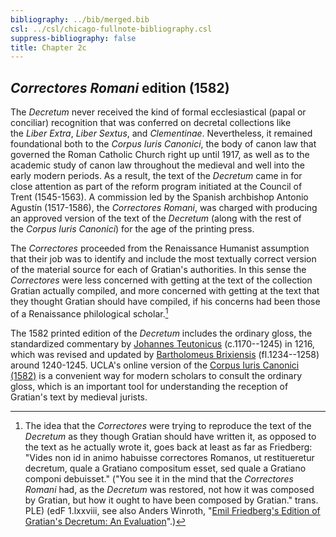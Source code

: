 ```yaml
---
bibliography: ../bib/merged.bib
csl: ../csl/chicago-fullnote-bibliography.csl
suppress-bibliography: false
title: Chapter 2c
---
```

## *Correctores Romani* edition (1582)

The *Decretum* never received the kind of formal ecclesiastical
(papal or conciliar) recognition that was conferred on decretal
collections like the *Liber Extra*, *Liber Sextus*, and *Clementinae*.
Nevertheless, it remained foundational both to the *Corpus Iuris
Canonici*, the body of canon law that governed the Roman Catholic
Church right up until 1917, as well as to the academic study of
canon law throughout the medieval and well into the early modern
periods. As a result, the text of the *Decretum* came in for close
attention as part of the reform program initiated at the Council
of Trent (1545-1563). A commission led by the Spanish archbishop
Antonio Agustín (1517-1586), the *Correctores* *Romani*, was charged
with producing an approved version of the text of the *Decretum*
(along with the rest of the *Corpus* *Iuris* *Canonici*) for the
age of the printing press.

The *Correctores* proceeded from the Renaissance Humanist assumption
that their job was to identify and include the most textually correct
version of the material source for each of Gratian's authorities.
In this sense the *Correctores* were less concerned with getting
at the text of the collection Gratian actually compiled, and more
concerned with getting at the text that they thought Gratian should have
compiled, if his concerns had been those of a Renaissance philological
scholar.[^1]

The 1582 printed edition of the *Decretum* includes the ordinary
gloss, the standardized commentary by [Johannes
Teutonicus](http://amesfoundation.law.harvard.edu/BioBibCanonists/Report_Biobib2.php?record_id=a303) (c.1170--1245)
in 1216, which was revised and updated by [Bartholomeus
Brixiensis](http://amesfoundation.law.harvard.edu/BioBibCanonists/Report_Biobib2.php?record_id=a050) (fl.1234--1258)
around 1240-1245. UCLA's online version of the [Corpus Iuris Canonici
(1582)](http://digital.library.ucla.edu/canonlaw/) is a convenient
way for modern scholars to consult the ordinary gloss, which is an
important tool for understanding the reception of Gratian's text
by medieval jurists.

[^1]: The idea that the *Correctores* were trying to reproduce the
text of the *Decretum* as they though Gratian should have written
it, as opposed to the text as he actually wrote it, goes back at
least as far as Friedberg: "Vides non id in animo habuisse correctores
Romanos, ut restitueretur decretum, quale a Gratiano compositum
esset, sed quale a Gratiano componi debuisset." ("You see it in the
mind that the *Correctores Romani* had, as the *Decretum* was
restored, not how it was composed by Gratian, but how it ought to
have been composed by Gratian." trans. PLE) (edF 1.lxxviii, see
also Anders Winroth, "[Emil Friedberg's Edition of Gratian's Decretum:
An
Evaluation](http://mahan.wonkwang.ac.kr/link/med/law/canon-law/gratianus/friedberg.html)".)

